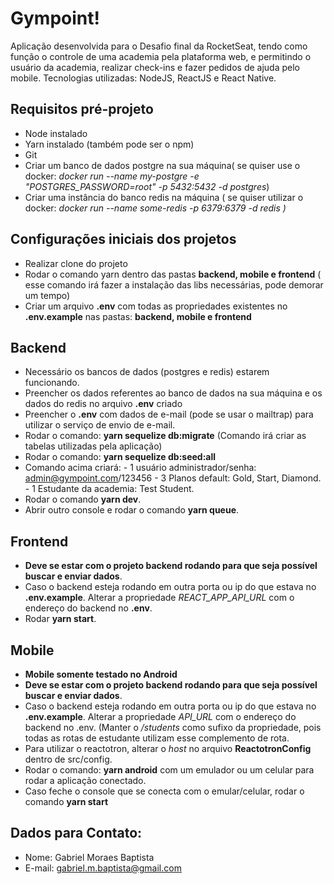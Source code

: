 # Gympoint!

Aplicação desenvolvida para o Desafio final da RocketSeat, tendo como função o controle de uma academia pela plataforma web, e permitindo o usuário da academia, realizar check-ins e fazer pedidos de ajuda pelo mobile.
Tecnologias utilizadas: NodeJS, ReactJS e React Native.

## Requisitos pré-projeto

- Node instalado
- Yarn instalado (também pode ser o npm)
- Git
- Criar um banco de dados postgre na sua máquina( se quiser use o docker: _docker run --name my-postgre -e "POSTGRES_PASSWORD=root" -p 5432:5432 -d postgres_)
- Criar uma instância do banco redis na máquina ( se quiser utilizar o docker: _docker run --name some-redis -p 6379:6379 -d redis )_

## Configurações iniciais dos projetos

- Realizar clone do projeto
- Rodar o comando yarn dentro das pastas **backend, mobile e frontend** ( esse comando irá fazer a instalação das libs necessárias, pode demorar um tempo)
- Criar um arquivo **.env** com todas as propriedades existentes no **.env.example** nas pastas: **backend, mobile e frontend**

## Backend

- Necessário os bancos de dados (postgres e redis) estarem funcionando.
- Preencher os dados referentes ao banco de dados na sua máquina e os dados do redis no arquivo **.env** criado
- Preencher o **.env** com dados de e-mail (pode se usar o mailtrap) para utilizar o serviço de envio de e-mail.
- Rodar o comando: **yarn sequelize db:migrate** (Comando irá criar as tabelas utilizadas pela aplicação)
- Rodar o comando: **yarn sequelize db:seed:all**
- Comando acima criará: - 1 usuário administrador/senha: admin@gympoint.com/123456 - 3 Planos default: Gold, Start, Diamond. - 1 Estudante da academia: Test Student.
- Rodar o comando **yarn dev**.
- Abrir outro console e rodar o comando **yarn queue**.

## Frontend

- **Deve se estar com o projeto backend rodando para que seja possível buscar e enviar dados**.
- Caso o backend esteja rodando em outra porta ou ip do que estava no **.env.example**. Alterar a propriedade _REACT_APP_API_URL_ com o endereço do backend no **.env**.
- Rodar **yarn start**.

## Mobile

- **Mobile somente testado no Android**
- **Deve se estar com o projeto backend rodando para que seja possível buscar e enviar dados**.
- Caso o backend esteja rodando em outra porta ou ip do que estava no **.env.example**. Alterar a propriedade _API_URL_ com o endereço do backend no .env. (Manter o _/students_ como sufixo da propriedade, pois todas as rotas de estudante utilizam esse complemento de rota.
- Para utilizar o reactotron, alterar o _host_ no arquivo **ReactotronConfig** dentro de src/config.
- Rodar o comando: **yarn android** com um emulador ou um celular para rodar a aplicação conectado.
- Caso feche o console que se conecta com o emular/celular, rodar o comando **yarn start**

## Dados para Contato:

- Nome: Gabriel Moraes Baptista
- E-mail: gabriel.m.baptista@gmail.com
